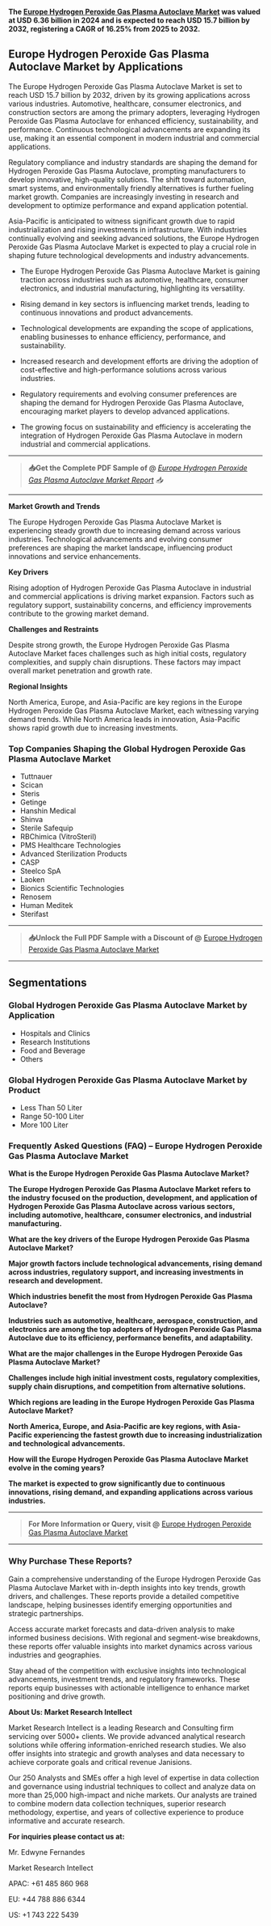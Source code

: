 <p><strong>The <a href="https://www.marketresearchintellect.com/download-sample/?rid=385679&amp;utm_source=Pulse-April-Europe&amp;utm_medium=852">Europe Hydrogen Peroxide Gas Plasma Autoclave Market</a> was valued at USD 6.36 billion in 2024 and is expected to reach USD 15.7 billion by 2032, registering a CAGR of 16.25% from 2025 to 2032.</strong></p><h2>Europe Hydrogen Peroxide Gas Plasma Autoclave Market by Applications&nbsp;</h2><p><p>The Europe Hydrogen Peroxide Gas Plasma Autoclave Market is set to reach USD 15.7 billion by 2032, driven by its growing applications across various industries. Automotive, healthcare, consumer electronics, and construction sectors are among the primary adopters, leveraging Hydrogen Peroxide Gas Plasma Autoclave for enhanced efficiency, sustainability, and performance. Continuous technological advancements are expanding its use, making it an essential component in modern industrial and commercial applications.</p><p>Regulatory compliance and industry standards are shaping the demand for Hydrogen Peroxide Gas Plasma Autoclave, prompting manufacturers to develop innovative, high-quality solutions. The shift toward automation, smart systems, and environmentally friendly alternatives is further fueling market growth. Companies are increasingly investing in research and development to optimize performance and expand application potential.</p><p>Asia-Pacific is anticipated to witness significant growth due to rapid industrialization and rising investments in infrastructure. With industries continually evolving and seeking advanced solutions, the Europe Hydrogen Peroxide Gas Plasma Autoclave Market is expected to play a crucial role in shaping future technological developments and industry advancements.</p></p><ul><li><p>The Europe Hydrogen Peroxide Gas Plasma Autoclave Market is gaining traction across industries such as automotive, healthcare, consumer electronics, and industrial manufacturing, highlighting its versatility.</p></li><li><p>Rising demand in key sectors is influencing market trends, leading to continuous innovations and product advancements.</p></li><li><p>Technological developments are expanding the scope of applications, enabling businesses to enhance efficiency, performance, and sustainability.</p></li><li><p>Increased research and development efforts are driving the adoption of cost-effective and high-performance solutions across various industries.</p></li><li><p>Regulatory requirements and evolving consumer preferences are shaping the demand for Hydrogen Peroxide Gas Plasma Autoclave, encouraging market players to develop advanced applications.</p></li><li><p>The growing focus on sustainability and efficiency is accelerating the integration of Hydrogen Peroxide Gas Plasma Autoclave in modern industrial and commercial applications.</p></li></ul><hr /><blockquote><p><strong><span class="font-[700]">📥Get the Complete PDF Sample of @ </span></strong><em><span class="font-[700]"><a href="https://www.marketresearchintellect.com/download-sample/?rid=385679&amp;utm_source=Pulse-April-Europe&amp;utm_medium=852" target="_blank" data-tracking-control-name="article-ssr-frontend-pulse_little-text-block" data-tracking-will-navigate="" data-test-link="">Europe Hydrogen Peroxide Gas Plasma Autoclave Market Report</a>&nbsp;📥</span></em></p></blockquote><hr /><p class="" data-start="77" data-end="360"><strong data-start="77" data-end="105">Market Growth and Trends</strong></p><p class="" data-start="77" data-end="360">The Europe Hydrogen Peroxide Gas Plasma Autoclave Market is experiencing steady growth due to increasing demand across various industries. Technological advancements and evolving consumer preferences are shaping the market landscape, influencing product innovations and service enhancements.</p><p class="" data-start="362" data-end="606"><strong data-start="362" data-end="377">Key Drivers</strong></p><p class="" data-start="362" data-end="606">Rising adoption of Hydrogen Peroxide Gas Plasma Autoclave in industrial and commercial applications is driving market expansion. Factors such as regulatory support, sustainability concerns, and efficiency improvements contribute to the growing market demand.</p><p class="" data-start="608" data-end="849"><strong data-start="608" data-end="637">Challenges and Restraints</strong></p><p class="" data-start="608" data-end="849">Despite strong growth, the Europe Hydrogen Peroxide Gas Plasma Autoclave Market faces challenges such as high initial costs, regulatory complexities, and supply chain disruptions. These factors may impact overall market penetration and growth rate.</p><p class="" data-start="851" data-end="1095"><strong data-start="851" data-end="872">Regional Insights</strong></p><p class="" data-start="851" data-end="1095">North America, Europe, and Asia-Pacific are key regions in the Europe Hydrogen Peroxide Gas Plasma Autoclave Market, each witnessing varying demand trends. While North America leads in innovation, Asia-Pacific shows rapid growth due to increasing investments.</p><p><h3>Top Companies Shaping the Global Hydrogen Peroxide Gas Plasma Autoclave Market </h3><ul><li>Tuttnauer</li><li>Scican</li><li>Steris</li><li>Getinge</li><li>Hanshin Medical</li><li>Shinva</li><li>Sterile Safequip</li><li>RBChimica (VitroSteril)</li><li>PMS Healthcare Technologies</li><li>Advanced Sterilization Products</li><li>CASP</li><li>Steelco SpA</li><li>Laoken</li><li>Bionics Scientific Technologies</li><li>Renosem</li><li>Human Meditek</li><li>Sterifast</li></ul></p><hr /><blockquote><p><strong>📥Unlock the Full PDF Sample with a Discount of @</strong> <a href="https://www.marketresearchintellect.com/ask-for-discount/?rid=385679&amp;utm_source=Pulse-April-Europe&amp;utm_medium=852">Europe Hydrogen Peroxide Gas Plasma Autoclave Market</a></p></blockquote><hr /><p><h2>Segmentations</h2><h3>Global Hydrogen Peroxide Gas Plasma Autoclave Market by Application</h3><ul><li>Hospitals and Clinics</li><li>Research Institutions</li><li>Food and Beverage</li><li>Others</li></ul><h3>Global Hydrogen Peroxide Gas Plasma Autoclave Market by Product</h3><ul><li>Less Than 50 Liter</li><li>Range 50-100 Liter</li><li>More 100 Liter</li></ul></p><h3><strong>Frequently Asked Questions (FAQ) &ndash; Europe Hydrogen Peroxide Gas Plasma Autoclave Market</strong></h3><p><strong>What is the Europe Hydrogen Peroxide Gas Plasma Autoclave Market?</strong></p><p><strong>The Europe Hydrogen Peroxide Gas Plasma Autoclave Market refers to the industry focused on the production, development, and application of Hydrogen Peroxide Gas Plasma Autoclave across various sectors, including automotive, healthcare, consumer electronics, and industrial manufacturing.</strong></p><p><strong>What are the key drivers of the Europe Hydrogen Peroxide Gas Plasma Autoclave Market?</strong></p><p><strong>Major growth factors include technological advancements, rising demand across industries, regulatory support, and increasing investments in research and development.</strong></p><p><strong>Which industries benefit the most from Hydrogen Peroxide Gas Plasma Autoclave?</strong></p><p><strong>Industries such as automotive, healthcare, aerospace, construction, and electronics are among the top adopters of Hydrogen Peroxide Gas Plasma Autoclave due to its efficiency, performance benefits, and adaptability.</strong></p><p><strong>What are the major challenges in the Europe Hydrogen Peroxide Gas Plasma Autoclave Market?</strong></p><p><strong>Challenges include high initial investment costs, regulatory complexities, supply chain disruptions, and competition from alternative solutions.</strong></p><p><strong>Which regions are leading in the Europe Hydrogen Peroxide Gas Plasma Autoclave Market?</strong></p><p><strong>North America, Europe, and Asia-Pacific are key regions, with Asia-Pacific experiencing the fastest growth due to increasing industrialization and technological advancements.</strong></p><p><strong>How will the Europe Hydrogen Peroxide Gas Plasma Autoclave Market evolve in the coming years?</strong></p><p><strong>The market is expected to grow significantly due to continuous innovations, rising demand, and expanding applications across various industries.</strong></p><hr /><blockquote><p><span class="font-[700]"><strong>For More Information or Query, visit&nbsp;@</strong>&nbsp;</span><span class="font-[700]"><a href="https://www.marketresearchintellect.com/product/global-hydrogen-peroxide-gas-plasma-autoclave-market-size-and-forecast/?utm_source=Linkedin&utm_medium=852" target="_blank" data-tracking-control-name="article-ssr-frontend-pulse_little-text-block" data-tracking-will-navigate="" data-test-link="">Europe Hydrogen Peroxide Gas Plasma Autoclave Market</a></span></p></blockquote><hr /><h3><strong data-start="0" data-end="31">Why Purchase These Reports?</strong></h3><p class="" data-start="35" data-end="297">Gain a comprehensive understanding of the Europe Hydrogen Peroxide Gas Plasma Autoclave Market with in-depth insights into key trends, growth drivers, and challenges. These reports provide a detailed competitive landscape, helping businesses identify emerging opportunities and strategic partnerships.</p><p class="" data-start="299" data-end="540">Access accurate market forecasts and data-driven analysis to make informed business decisions. With regional and segment-wise breakdowns, these reports offer valuable insights into market dynamics across various industries and geographies.</p><p class="" data-start="542" data-end="784">Stay ahead of the competition with exclusive insights into technological advancements, investment trends, and regulatory frameworks. These reports equip businesses with actionable intelligence to enhance market positioning and drive growth.</p><p><strong><span class="font-[700]">About Us: Market Research Intellect</span></strong></p><p><span class="">Market Research Intellect is a leading Research and Consulting firm servicing over 5000+ clients. We provide advanced analytical research solutions while offering information-enriched research studies.&nbsp;</span>We also offer insights into strategic and growth analyses and data necessary to achieve corporate goals and critical revenue Janisions.</p><p><span class="">Our 250 Analysts and SMEs offer a high level of expertise in data collection and governance using industrial techniques to collect and analyze data on more than 25,000 high-impact and niche markets. Our analysts are trained to combine modern data collection techniques, superior research methodology, expertise, and years of collective experience to produce informative and accurate research.</span></p><p><strong>For inquiries please contact us at:</strong></p><p>Mr. Edwyne Fernandes</p><p>Market Research Intellect</p><p>APAC: +61 485 860 968</p><p>EU: +44 788 886 6344</p><p>US: +1 743 222 5439</p>